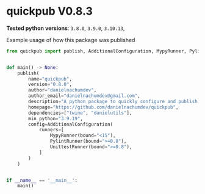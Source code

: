 # quickpub V0.8.3
**Tested python versions**: `3.8.0`, `3.9.0`, `3.10.13`,

Example usage of how this package was published
```python
from quickpub import publish, AdditionalConfiguration, MypyRunner, PylintRunner, UnittestRunner


def main() -> None:
    publish(
        name="quickpub",
        version="0.8.0",
        author="danielnachumdev",
        author_email="danielnachumdev@gmail.com",
        description="A python package to quickly configure and publish a new package",
        homepage="https://github.com/danielnachumdev/quickpub",
        dependencies=["twine", "danielutils"],
        min_python="3.9.19",
        config=AdditionalConfiguration(
            runners=[
                MypyRunner(bound="<15"),
                PylintRunner(bound=">=0.8"),
                UnittestRunner(bound=">=0.8"),
            ]
        )
    )


if __name__ == '__main__':
    main()

```